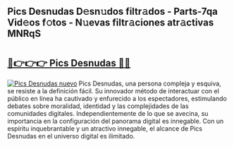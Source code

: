 ## Pics Desnudas D𝚎sn𝚞dos filtr𝚊dos - Parts-7qa Vid𝚎os f𝚘tos - N𝚞evas filtr𝚊ciones atr𝚊ctivas MNRqS

# <h2><a href="http://mbcfk8.tromn.icu/?c=Pics+Desnudas">🔗👉👉👉 Pics Desnudas 🔗🔗</a></h2>

[![Pics Desnudas nuevo](https://i.imgur.com/pEAQMta.gif)](http://mbcfk8.tromn.icu/?c=Pics+Desnudas)
Pics Desnudas, una persona compleja y esquiva, se resiste a la definición fácil. Su innovador método de interactuar con el público en línea ha cautivado y enfurecido a los espectadores, estimulando debates sobre moralidad, identidad y las complejidades de las comunidades digitales. Independientemente de lo que se avecina, su importancia en la configuración del panorama digital es innegable. Con un espíritu inquebrantable y un atractivo innegable, el alcance de Pics Desnudas en el universo digital es ilimitado.
